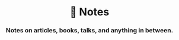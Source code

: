 <h1 align="center">📝 Notes</h1>
<h3 align="center">Notes on articles, books, talks, and anything in between.</h3>
